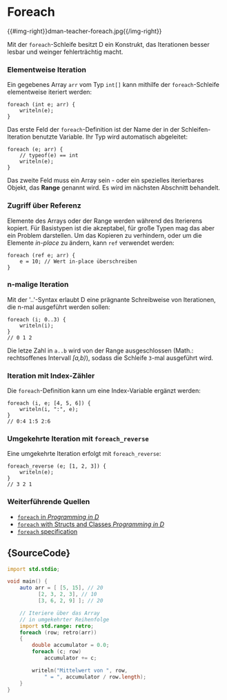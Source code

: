 # Foreach

{{#img-right}}dman-teacher-foreach.jpg{{/img-right}}

Mit der `foreach`-Schleife besitzt D ein Konstrukt, das 
Iterationen besser lesbar und weinger fehlerträchtig macht.

### Elementweise Iteration

Ein gegebenes Array `arr` vom Typ `int[]` kann mithilfe der 
`foreach`-Schleife elementweise iteriert werden:

    foreach (int e; arr) {
        writeln(e);
    }

Das erste Feld der `foreach`-Definition ist der Name der in der 
Schleifen-Iteration benutzte Variable. Ihr Typ wird automatisch
abgeleitet:

    foreach (e; arr) {
        // typeof(e) == int
        writeln(e);
    }

Das zweite Feld muss ein Array sein - oder ein spezielles 
iterierbares Objekt, das **Range** genannt wird. Es wird im 
nächsten Abschnitt behandelt. 

### Zugriff über Referenz

Elemente des Arrays oder der Range werden während des Iterierens
kopiert. Für Basistypen ist die akzeptabel, für große Typen mag
das aber ein Problem darstellen. Um das Kopieren zu verhindern,
oder um die Elemente *in-place* zu ändern, kann `ref` verwendet 
werden:

    foreach (ref e; arr) {
        e = 10; // Wert in-place überschreiben
    }

### n-malige Iteration

Mit der '..'-Syntax erlaubt D eine prägnante Schreibweise
von Iterationen, die n-mal ausgeführt werden sollen:

    foreach (i; 0..3) {
        writeln(i);
    }
    // 0 1 2

Die letze Zahl in `a..b` wird von der Range ausgeschlossen 
(Math.: rechtsoffenes Intervall *[a,b)*), sodass die Schleife 
`3`-mal ausgeführt wird.

### Iteration mit Index-Zähler

Die `foreach`-Definition kann um eine Index-Variable ergänzt 
werden:

    foreach (i, e; [4, 5, 6]) {
        writeln(i, ":", e);
    }
    // 0:4 1:5 2:6

### Umgekehrte Iteration mit `foreach_reverse`

Eine umgekehrte Iteration erfolgt mit
`foreach_reverse`:

    foreach_reverse (e; [1, 2, 3]) {
        writeln(e);
    }
    // 3 2 1

### Weiterführende Quellen

- [`foreach` in _Programming in D_](http://ddili.org/ders/d.en/foreach.html)
- [`foreach` with Structs and Classes  _Programming in D_](http://ddili.org/ders/d.en/foreach_opapply.html)
- [`foreach` specification](https://dlang.org/spec/statement.html#ForeachStatement)

## {SourceCode}

```d
import std.stdio;

void main() {
    auto arr = [ [5, 15], // 20
          [2, 3, 2, 3], // 10
          [3, 6, 2, 9] ]; // 20

    // Iteriere über das Array 
    // in umgekehrter Reihenfolge
    import std.range: retro;
    foreach (row; retro(arr))
    {
        double accumulator = 0.0;
        foreach (c; row)
            accumulator += c;

        writeln("Mittelwert von ", row,
            " = ", accumulator / row.length);
    }
}
```
